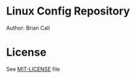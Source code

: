 Linux Config Repository
=======================
Author: Brian Call

# License
See [MIT-LICENSE](MIT-LICENSE) file
